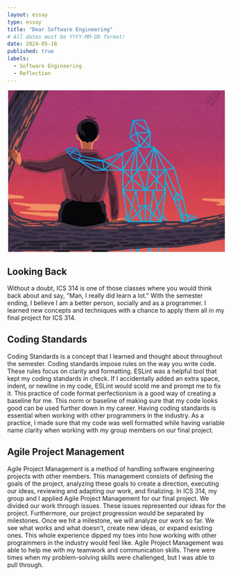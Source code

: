```yaml
---
layout: essay
type: essay
title: "Dear Software Engineering"
# All dates must be YYYY-MM-DD format!
date: 2024-05-10
published: true
labels:
  - Software Engineering
  - Reflection
---
```


<p align="center">
  <img width="500px" class="rounded pe-4" src="../img/AIxyn.jpg">
</p>

## Looking Back
Without a doubt, ICS 314 is one of those classes where you would think back about and say, "Man, I really did learn a lot." With the semester ending, I believe I am a better person, socially and as a programmer. I learned new concepts and techniques with a chance to apply them all in my final project for ICS 314. 

## Coding Standards
Coding Standards is a concept that I learned and thought about throughout the semester. Coding standards impose rules on the way you write code. These rules focus on clarity and formatting. ESLint was a helpful tool that kept my coding standards in check. If I accidentally added an extra space, indent, or newline in my code, ESLint would scold me and prompt me to fix it. This practice of code format perfectionism is a good way of creating a baseline for me. This norm or baseline of making sure that my code looks good can be used further down in my career. Having coding standards is essential when working with other programmers in the industry. As a practice, I made sure that my code was well formatted while having variable name clarity when working with my group members on our final project.

## Agile Project Management
Agile Project Management is a method of handling software engineering projects with other members. This management consists of defining the goals of the project, analyzing these goals to create a direction, executing our ideas, reviewing and adapting our work, and finalizing. In ICS 314, my group and I applied Agile Project Management for our final project. We divided our work through issues. These issues represented our ideas for the project. Furthermore, our project progression would be separated by milestones. Once we hit a milestone, we will analyze our work so far. We see what works and what doesn't, create new ideas, or expand existing ones. This whole experience dipped my toes into how working with other programmers in the industry would feel like. Agile Project Management was able to help me with my teamwork and communication skills. There were times when my problem-solving skills were challenged, but I was able to pull through. 
